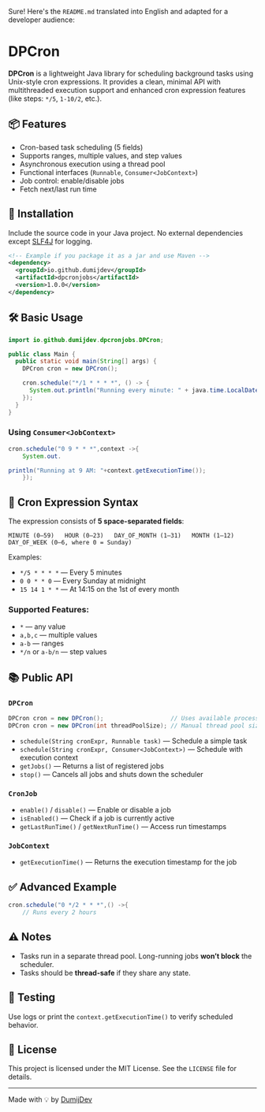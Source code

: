 Sure! Here's the `README.md` translated into English and adapted for a developer audience:

# DPCron

**DPCron** is a lightweight Java library for scheduling background tasks using Unix-style cron expressions. It provides
a clean, minimal API with multithreaded execution support and enhanced cron expression features (like steps: `*/5`,
`1-10/2`, etc.).

## 📦 Features

- Cron-based task scheduling (5 fields)
- Supports ranges, multiple values, and step values
- Asynchronous execution using a thread pool
- Functional interfaces (`Runnable`, `Consumer<JobContext>`)
- Job control: enable/disable jobs
- Fetch next/last run time

## 🚀 Installation

Include the source code in your Java project. No external dependencies except [SLF4J](http://www.slf4j.org/) for
logging.

```xml
<!-- Example if you package it as a jar and use Maven -->
<dependency>
  <groupId>io.github.dumijdev</groupId>
  <artifactId>dpcronjobs</artifactId>
  <version>1.0.0</version>
</dependency>
```

## 🛠️ Basic Usage

```java
import io.github.dumijdev.dpcronjobs.DPCron;

public class Main {
  public static void main(String[] args) {
    DPCron cron = new DPCron();

    cron.schedule("*/1 * * * *", () -> {
      System.out.println("Running every minute: " + java.time.LocalDateTime.now());
    });
  }
}
```

### Using `Consumer<JobContext>`

```java
cron.schedule("0 9 * * *",context ->{
    System.out.

println("Running at 9 AM: "+context.getExecutionTime());
    });
```

## 🧩 Cron Expression Syntax

The expression consists of **5 space-separated fields**:

```text
MINUTE (0–59)   HOUR (0–23)   DAY_OF_MONTH (1–31)   MONTH (1–12)   DAY_OF_WEEK (0–6, where 0 = Sunday)
```

Examples:

- `*/5 * * * *` — Every 5 minutes
- `0 0 * * 0` — Every Sunday at midnight
- `15 14 1 * *` — At 14:15 on the 1st of every month

### Supported Features:

- `*` — any value
- `a,b,c` — multiple values
- `a-b` — ranges
- `*/n` or `a-b/n` — step values

## 📚 Public API

### `DPCron`

```java
DPCron cron = new DPCron();                   // Uses available processors
DPCron cron = new DPCron(int threadPoolSize); // Manual thread pool size
```

- `schedule(String cronExpr, Runnable task)` — Schedule a simple task
- `schedule(String cronExpr, Consumer<JobContext>)` — Schedule with execution context
- `getJobs()` — Returns a list of registered jobs
- `stop()` — Cancels all jobs and shuts down the scheduler

### `CronJob`

- `enable()` / `disable()` — Enable or disable a job
- `isEnabled()` — Check if a job is currently active
- `getLastRunTime()` / `getNextRunTime()` — Access run timestamps

### `JobContext`

- `getExecutionTime()` — Returns the execution timestamp for the job

## ✅ Advanced Example

```java
cron.schedule("0 */2 * * *",() ->{
    // Runs every 2 hours
```

## ⚠️ Notes

- Tasks run in a separate thread pool. Long-running jobs **won’t block** the scheduler.
- Tasks should be **thread-safe** if they share any state.

## 🧪 Testing

Use logs or print the `context.getExecutionTime()` to verify scheduled behavior.

## 📄 License

This project is licensed under the MIT License. See the `LICENSE` file for details.

---

Made with 💡 by [DumijDev](https://github.com/dumijdev)

```